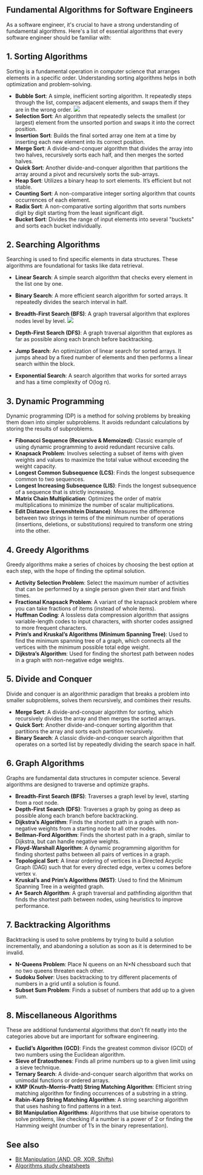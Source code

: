 ## Fundamental Algorithms for Software Engineers

As a software engineer, it's crucial to have a strong understanding of fundamental algorithms. Here's a list of essential algorithms that every software engineer should be familiar with:

## 1. Sorting Algorithms

Sorting is a fundamental operation in computer science that arranges elements in a specific order. Understanding sorting algorithms helps in both optimization and problem-solving.

- **Bubble Sort**: A simple, inefficient sorting algorithm. It repeatedly steps through the list, compares adjacent elements, and swaps them if they are in the wrong order. ![](https://img.shields.io/static/v1?label=&message=learned&color=blue)
- **Selection Sort**: An algorithm that repeatedly selects the smallest (or largest) element from the unsorted portion and swaps it into the correct position.
- **Insertion Sort**: Builds the final sorted array one item at a time by inserting each new element into its correct position.
- **Merge Sort**: A divide-and-conquer algorithm that divides the array into two halves, recursively sorts each half, and then merges the sorted halves.
- **Quick Sort**: Another divide-and-conquer algorithm that partitions the array around a pivot and recursively sorts the sub-arrays.
- **Heap Sort**: Utilizes a binary heap to sort elements. It’s efficient but not stable.
- **Counting Sort**: A non-comparative integer sorting algorithm that counts occurrences of each element.
- **Radix Sort**: A non-comparative sorting algorithm that sorts numbers digit by digit starting from the least significant digit.
- **Bucket Sort**: Divides the range of input elements into several "buckets" and sorts each bucket individually.

## 2. Searching Algorithms

Searching is used to find specific elements in data structures. These algorithms are foundational for tasks like data retrieval.

- **Linear Search**: A simple search algorithm that checks every element in the list one by one.
- **Binary Search**: A more efficient search algorithm for sorted arrays. It repeatedly divides the search interval in half.
- **Breadth-First Search (BFS)**: A graph traversal algorithm that explores nodes level by level. ![](https://img.shields.io/static/v1?label=&message=learning&color=green)

- **Depth-First Search (DFS)**: A graph traversal algorithm that explores as far as possible along each branch before backtracking.
- **Jump Search**: An optimization of linear search for sorted arrays. It jumps ahead by a fixed number of elements and then performs a linear search within the block.
- **Exponential Search**: A search algorithm that works for sorted arrays and has a time complexity of O(log n).

## 3. Dynamic Programming

Dynamic programming (DP) is a method for solving problems by breaking them down into simpler subproblems. It avoids redundant calculations by storing the results of subproblems.

- **Fibonacci Sequence (Recursive & Memoized)**: Classic example of using dynamic programming to avoid redundant recursive calls.
- **Knapsack Problem**: Involves selecting a subset of items with given weights and values to maximize the total value without exceeding the weight capacity.
- **Longest Common Subsequence (LCS)**: Finds the longest subsequence common to two sequences.
- **Longest Increasing Subsequence (LIS)**: Finds the longest subsequence of a sequence that is strictly increasing.
- **Matrix Chain Multiplication**: Optimizes the order of matrix multiplications to minimize the number of scalar multiplications.
- **Edit Distance (Levenshtein Distance)**: Measures the difference between two strings in terms of the minimum number of operations (insertions, deletions, or substitutions) required to transform one string into the other.

## 4. Greedy Algorithms

Greedy algorithms make a series of choices by choosing the best option at each step, with the hope of finding the optimal solution.

- **Activity Selection Problem**: Select the maximum number of activities that can be performed by a single person given their start and finish times.
- **Fractional Knapsack Problem**: A variant of the knapsack problem where you can take fractions of items (instead of whole items).
- **Huffman Coding**: A lossless data compression algorithm that assigns variable-length codes to input characters, with shorter codes assigned to more frequent characters.
- **Prim’s and Kruskal’s Algorithms (Minimum Spanning Tree)**: Used to find the minimum spanning tree of a graph, which connects all the vertices with the minimum possible total edge weight.
- **Dijkstra’s Algorithm**: Used for finding the shortest path between nodes in a graph with non-negative edge weights.

## 5. Divide and Conquer

Divide and conquer is an algorithmic paradigm that breaks a problem into smaller subproblems, solves them recursively, and combines their results.

- **Merge Sort**: A divide-and-conquer algorithm for sorting, which recursively divides the array and then merges the sorted arrays.
- **Quick Sort**: Another divide-and-conquer sorting algorithm that partitions the array and sorts each partition recursively.
- **Binary Search**: A classic divide-and-conquer search algorithm that operates on a sorted list by repeatedly dividing the search space in half.

## 6. Graph Algorithms

Graphs are fundamental data structures in computer science. Several algorithms are designed to traverse and optimize graphs.

- **Breadth-First Search (BFS)**: Traverses a graph level by level, starting from a root node.
- **Depth-First Search (DFS)**: Traverses a graph by going as deep as possible along each branch before backtracking.
- **Dijkstra’s Algorithm**: Finds the shortest path in a graph with non-negative weights from a starting node to all other nodes.
- **Bellman-Ford Algorithm**: Finds the shortest path in a graph, similar to Dijkstra, but can handle negative weights.
- **Floyd-Warshall Algorithm**: A dynamic programming algorithm for finding shortest paths between all pairs of vertices in a graph.
- **Topological Sort**: A linear ordering of vertices in a Directed Acyclic Graph (DAG) such that for every directed edge, vertex u comes before vertex v.
- **Kruskal’s and Prim’s Algorithms (MST)**: Used to find the Minimum Spanning Tree in a weighted graph.
- **A\* Search Algorithm**: A graph traversal and pathfinding algorithm that finds the shortest path between nodes, using heuristics to improve performance.

## 7. Backtracking Algorithms

Backtracking is used to solve problems by trying to build a solution incrementally, and abandoning a solution as soon as it is determined to be invalid.

- **N-Queens Problem**: Place N queens on an N×N chessboard such that no two queens threaten each other.
- **Sudoku Solver**: Uses backtracking to try different placements of numbers in a grid until a solution is found.
- **Subset Sum Problem**: Finds a subset of numbers that add up to a given sum.

## 8. Miscellaneous Algorithms

These are additional fundamental algorithms that don't fit neatly into the categories above but are important for software engineering.

- **Euclid’s Algorithm (GCD)**: Finds the greatest common divisor (GCD) of two numbers using the Euclidean algorithm.
- **Sieve of Eratosthenes**: Finds all prime numbers up to a given limit using a sieve technique.
- **Ternary Search**: A divide-and-conquer search algorithm that works on unimodal functions or ordered arrays.
- **KMP (Knuth-Morris-Pratt) String Matching Algorithm**: Efficient string matching algorithm for finding occurrences of a substring in a string.
- **Rabin-Karp String Matching Algorithm**: A string searching algorithm that uses hashing to find patterns in a text.
- **Bit Manipulation Algorithms**: Algorithms that use bitwise operators to solve problems, like checking if a number is a power of 2 or finding the Hamming weight (number of 1’s in the binary representation).

## See also

- [Bit Manipulation (AND, OR, XOR, Shifts)](https://realpython.com/python-bitwise-operators/)
- [Algorithms study cheatsheets](https://www.techinterviewhandbook.org/algorithms/study-cheatsheet/)
